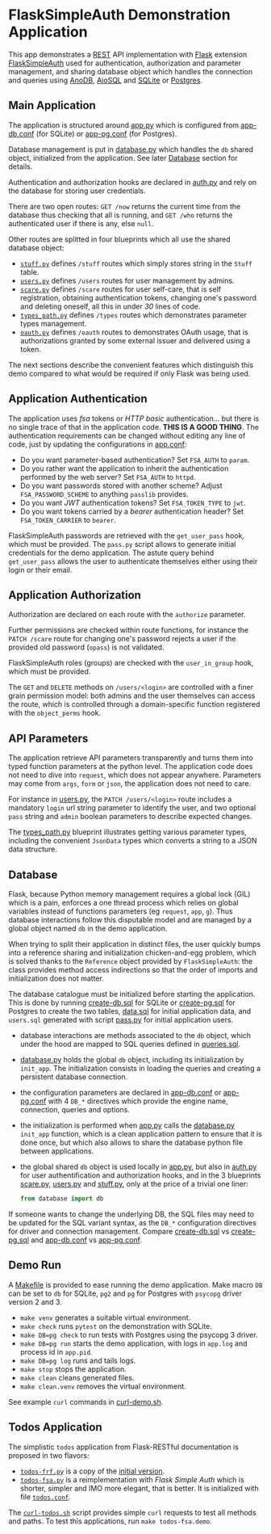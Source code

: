 # FlaskSimpleAuth Demonstration Application

This app demonstrates a [REST](https://en.wikipedia.org/wiki/Representational_state_transfer)
API implementation with [Flask](https://palletsprojects.com/p/flask/) extension
[FlaskSimpleAuth](https://pypi.org/project/FlaskSimpleAuth/) used for
authentication, authorization and parameter management, and sharing database
object which handles the connection and queries using [AnoDB](https://pypi.org/project/anodb/),
[AioSQL](https://pypi.org/project/aiosql/) and [SQLite](https://sqlite.org)
or [Postgres](https://postgresql.org).

## Main Application

The application is structured around [app.py](app.py) which is configured from
[app-db.conf](app-db.conf) (for SQLite) or
[app-pg.conf](app-pg.conf) (for Postgres).

Database management is put in [database.py](database.py) which handles the `db`
shared object, initialized from the application.
See later [Database](#database) section for details.

Authentication and authorization hooks are declared in [auth.py](auth.py)
and rely on the database for storing user credentials.

There are two open routes: `GET /now` returns the current time from the database
thus checking that all is running, and `GET /who` returns the authenticated user
if there is any, else `null`.

Other routes are splitted in four blueprints which all use the shared database
object:

- [`stuff.py`](stuff.py) defines `/stuff` routes which simply stores string in the
  `Stuff` table.
- [`users.py`](users.py) defines `/users` routes for user management by admins.
- [`scare.py`](scare.py) defines `/scare` routes for user self-care, that is
  self registration, obtaining authentication tokens, changing one's password
  and deleting oneself, all this in under *30* lines of code.
- [`types_path.py`](types_path.py) defines `/types` routes which demonstrates
  parameter types management.
- [`oauth.py`](oauth.py) defines `/oauth` routes to demonstrates OAuth usage,
  that is authorizations granted by some external issuer and delivered using
  a token.

The next sections describe the convenient features which distinguish this
demo compared to what would be required if only Flask was being used.

## Application Authentication

The application uses *fsa* tokens or *HTTP basic* authentication… but there
is no single trace of that in the application code. **THIS IS A GOOD THING**.
The authentication requirements can be changed without editing any line
of code, just by updating the configurations in [app.conf](app.conf):

- Do you want parameter-based authentication? Set `FSA_AUTH` to `param`.
- Do you rather want the application to inherit the authentication performed
  by the web server? Set `FSA_AUTH` to `httpd`.
- Do you want passwords stored with another scheme? Adjust `FSA_PASSWORD_SCHEME`
  to anything `passlib` provides.
- Do you want *JWT* authentication tokens? Set `FSA_TOKEN_TYPE` to `jwt`.
- Do you want tokens carried by a *bearer* authentication header?
  Set `FSA_TOKEN_CARRIER` to `bearer`.

FlaskSimpleAuth passwords are retrieved with the `get_user_pass` hook,
which must be provided.
The `pass.py` script allows to generate initial credentials for the
demo application.
The astute query behind `get_user_pass` allows the user to authenticate
themselves either using their login or their email.

## Application Authorization

Authorization are declared on each route with the `authorize` parameter.

Further permissions are checked within route functions, for instance
the `PATCH /scare` route for changing one's password rejects a user if the
provided old password (`opass`) is not validated.

FlaskSimpleAuth roles (groups) are checked with the `user_in_group` hook,
which must be provided.

The `GET` and `DELETE` methods on `/users/<login>` are controlled with
a finer grain permission model: both admins and the user themselves can access
the route, which is controlled through a domain-specific function registered
with the `object_perms` hook.

## API Parameters

The application retrieve API parameters transparently and turns them
into typed function parameters at the python level. The application code
does not need to dive into `request`, which does not appear anywhere.
Parameters may come from `args`, `form` or `json`, the application
does not need to care.

For instance in [users.py](users.py), the `PATCH /users/<login>` route
includes a mandatory `login` url string parameter to identify the user,
and two optional `pass` string and `admin` boolean parameters to describe
expected changes.

The [types\_path.py](types_path.py) blueprint illustrates getting
various parameter types, including the convenient `JsonData` types
which converts a string to a JSON data structure.

## Database

Flask, because Python memory management requires a global lock (GIL) which
is a pain, enforces a one thread process which relies on global
variables instead of functions parameters (eg `request`, `app`, `g`).
Thus database interactions follow this disputable model and are managed by
a global object named `db` in the demo application.

When trying to split their application in distinct files, the user quickly
bumps into a reference sharing and initialization chicken-and-egg problem,
which is solved thanks to the `Reference` object provided by `FlaskSimpleAuth`:
the class provides method access indirections so that the order of imports
and initialization does not matter.

The database catalogue must be initialized before starting the application.
This is done by running [create-db.sql](create-db.sql) for SQLite or
[create-pg.sql](create-pg.sql) for Postgres to create the two tables,
[data.sql](data.sql) for initial application data, and
`users.sql` generated with script [pass.py](pass.py)
for initial application users.

- database interactions are methods associated to the `db` object, which
  under the hood are mapped to SQL queries defined in [queries.sql](queries.sql).
- [database.py](database.py) holds the global `db` object, including its
  initialization by `init_app`. The initialization consists in loading the
  queries and creating a persistent database connection.
- the configuration parameters are declared in [app-db.conf](app-db.conf)
  or [app-pg.conf](app-pg.conf) with 4 `DB_*` directives which provide the
  engine name, connection, queries and options.
- the initialization is performed when [app.py](app.py) calls the
  [database.py](database.py) `init_app` function, which is a clean application
  pattern to ensure that it is done once, but which also allows to share the
  database python file between applications.
- the global shared `db` object is used locally in [app.py](app.py), but also in
  [auth.py](auth.py) for user authentification and authorization hooks, and in the
  3 blueprints [scare.py](scare.py), [users.py](users.py) and [stuff.py](stuff.py),
  only at the price of a trivial one liner:

  ```python
  from database import db
  ```

If someone wants to change the underlying DB, the SQL files may need to be updated
for the SQL variant syntax, as the `DB_*` configuration directives for driver
and connection management.
Compare [create-db.sql](create-db.sql) vs [create-pg.sql](create-pg.sql)
and [app-db.conf](app-db.conf) vs [app-pg.conf](app-pg.conf).

## Demo Run

A [Makefile](Makefile) is provided to ease running the demo application.
Make macro `DB` can be set to `db` for SQLite, `pg2` and `pg` for Postgres
with `psycopg` driver version 2 and 3.

- `make venv` generates a suitable virtual environment.
- `make check` runs `pytest` on the demonstration with SQLite.
- `make DB=pg check` to run tests with Postgres using the psycopg 3 driver.
- `make DB=pg run` starts the demo application, with logs in `app.log` and
   process id in `app.pid`.
- `make DB=pg log` runs and tails logs.
- `make stop` stops the application.
- `make clean` cleans generated files.
- `make clean.venv` removes the virtual environment.

See example `curl` commands in [curl-demo.sh](curl-demo.sh).

## Todos Application

The simplistic `todos` application from Flask-RESTful documentation is proposed
in two flavors:

- [`todos-frf.py`](todos-frf.py) is a copy of the
  [initial version](https://github.com/flask-restful/flask-restful/blob/master/examples/todo.py).
- [`todos-fsa.py`](todos-fsa.py) is a reimplementation with *Flask Simple Auth*
  which is shorter, simpler and IMO more elegant, that is better.
  It is initialized with file [`todos.conf`](todos.conf).

The [`curl-todos.sh`](curl-todos.sh) script provides simple `curl` requests
to test all methods and paths.
To test this applications, run `make todos-fsa.demo`.
